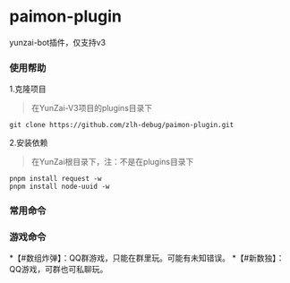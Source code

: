 # paimon-plugin

yunzai-bot插件，仅支持v3

### 使用帮助
1.克隆项目
>在YunZai-V3项目的plugins目录下
```
git clone https://github.com/zlh-debug/paimon-plugin.git
```
2.安装依赖
>在YunZai根目录下，注：不是在plugins目录下
```
pnpm install request -w
pnpm install node-uuid -w
```
### 常用命令

### 游戏命令
*【#数组炸弹】：QQ群游戏，只能在群里玩。可能有未知错误。
*【#新数独】：QQ游戏，可群也可私聊玩。